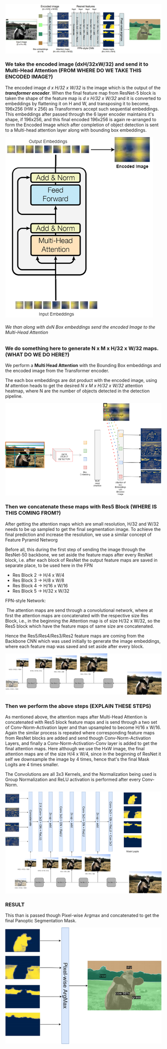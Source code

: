 ![Panoptic_Flow](./asset/images/0_DETR_Panoptic.png)

### We take the encoded image (dxH/32xW/32) and send it to Multi-Head Attention (**FROM WHERE DO WE TAKE THIS ENCODED IMAGE?**)

The encoded image *d x H/32 x W/32* is the image which is the output of the ***transformer encoder***. When the final feature map from ResNet-5 block is taken the shape of the feature map is *d x H/32 x W/32* and it is converted to embeddings by flattening it on H and W, and transposing it to become, 196x256 (HW x 256) as Transformers accept such sequential embeddings. This embeddings after passed through the 6 layer encoder maintains it's shape, if 196x256, and this final encoded 196x256 is again re-arranged to form the Encoded Image which after completion of object detection is sent to a Multi-head attention layer along with bounding box embeddings.  

![Encoder](./asset/images/7_Encoded_Image.png)

###### We than along with dxN Box embeddings send the encoded Image to the Multi-Head Attention

### We do something here to generate N x M x H/32 x W/32 maps. (**WHAT DO WE DO HERE?**)

We perform a **Multi Head Attention** with the Bounding Box embeddings and the encoded image from the Transformer encoder. 

The each box embeddings are dot product with the encoded image, using *M* attention heads to get the desired *N x M x H/32 x W/32* attention heatmap, where N are the number of objects detected in the detection pipeline. 

![Box_Image_Attention](./asset/images/8_Box_Image_attn.png)

 ### Then we concatenate these maps with Res5 Block (**WHERE IS THIS COMING FROM?**)

After getting the attention maps which are small resolution, H/32 and W/32 needs to be up sampled to get the final segmentation image. To achieve the final prediction and increase the resolution, we use a similar concept of Feature Pyramid Networg

Before all, this during the first step of sending the image through the ResNet-50 backbone, we set aside the feature maps after every ResNet block, i.e. after each block of ResNet the output feature maps are saved in separate place, to be used here in the FPN

* Res Block 2 -> H/4 x W/4
* Res Block 3 -> H/8 x W/8
* Res Block 4 -> H/16 x W/16
* Res Block 5 -> H/32 x W/32

FPN-style Network:

​	The attention maps are send through a convolutional network, where at first the attention maps are concatenated with the respective size Res Block, i.e., in the beginning the Attention map is of size H/32 x W/32, so the Res5 block which have the feature maps of same size are concatenated. 

Hence the Res5/Res4/Res3/Res2 feature maps are coming from the Backbone CNN which was used initially to generate the image embeddings, where each feature map was saved and set aside after every block.

![ResNet_FeatureMaps](./asset/images/12_Res_Middle.png)

### Then we perform the above steps (**EXPLAIN THESE STEPS**)

As mentioned above, the attention maps after Multi-Head Attention is concatenated with Res5 block feature maps and is send through a two set of Conv-Norm-Activation layer and than upsampled to become H/16 x W/16. Again the similar process is repeated where corresponding feature maps from ResNet blocks are added and send though Conv-Norm-Activation Layers, and finally a Conv-Norm-Activation-Conv layer is added to get the final attention maps. Here although we use the HxW image, the final attention maps are of the size H/4 x W/4, since in the beginning of ResNet it self we downsample the image by 4 times, hence that's the final Mask Logits are 4 times smaller.

The Convolutions are all 3x3 Kernels, and the Normalization being used is Group Normalization and ReLU activation is performed after every Conv-Norm.

![Maps_2_Masks](./asset/images/11_Res_Up.png)

### RESULT

This than is passed though Pixel-wise Argmax and concatenated to get the final Panoptic Segmentation Mask.

![Panoptic_Result](./asset/images/10_Panoptic.png)
